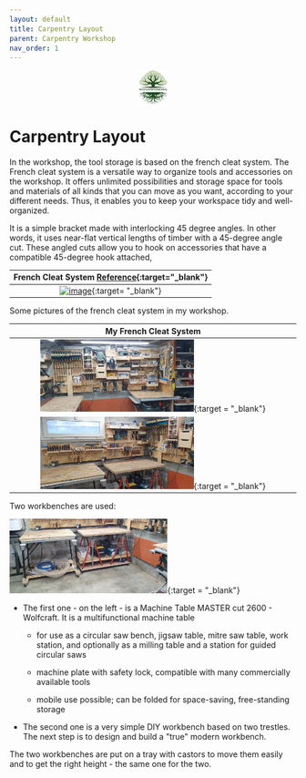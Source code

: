 ```yaml
---
layout: default
title: Carpentry Layout
parent: Carpentry Workshop
nav_order: 1
---
```

<center>
<img src="../media/Lignarius.png" width="10%" height="10%" align="middle"/>
</center>

# Carpentry Layout

In the workshop, the tool storage is based on the french cleat system.
The French cleat system is a versatile way to organize tools and accessories
on the workshop. It offers unlimited possibilities and storage space for tools 
and materials of all kinds that you can move as you want, 
according to your different needs. Thus, it enables you to keep your workspace tidy and 
well-organized. 

It is a simple bracket made with interlocking 45 degree angles.
In other words, it uses near-flat vertical lengths of timber with a 45-degree
angle cut. These angled cuts allow you to hook on accessories that have a 
compatible 45-degree hook attached, 


|                                                                                          French Cleat System  [Reference](https://www.thehandymansdaughter.com/){:target="_blank"}                                                                                           |
|:----------------------------------------------------------------------------------------------------------------------------------------------------------------------------------------------------------------------------------------------------------------------------:|
| [<img alt="image" height="18%" src="https://www.thehandymansdaughter.com/wp-content/uploads/2020/08/french-cleat-hook-together.jpg"  width="%18"/>](https://www.thehandymansdaughter.com/wp-content/uploads/2020/08/french-cleat-hook-together.jpg){:target= "_blank"}  | 

 Some pictures of the french cleat system in my workshop. 

|                                                                        My French Cleat System                                                                        |
|:--------------------------------------------------------------------------------------------------------------------------------------------------------------------:|
|  [<img alt="image" height="55%" src="/media/Organisation_Globale.jpg" width="55%"/>](https://garlatti.github.io/media/Organisation_Globale.jpg){:target = "_blank"}  | 
| [<img alt="image" height="55%" src="/media/Organisation_Globale_1.jpg" width="55%"/>](https://garlatti.github.io/media/Organisation_Globale.jpg){:target = "_blank"} | 

Two workbenches are used: 

[<img alt="image" height="55%" src="/media/Organisation_Globale_2.jpg" width="55%"/>](https://garlatti.github.io/media/Organisation_Globale_2.jpg){:target = "_blank"}

* The first one - on the left - is a Machine Table MASTER cut 2600 - Wolfcraft. It is a  multifunctional machine table
  
    * for use as a circular saw bench, jigsaw table, mitre saw table, work station, and optionally as a milling table 
    and a station for guided circular saws
  
    * machine plate with safety lock, compatible with many commercially available tools
    * mobile use possible; can be folded for space-saving, free-standing storage

* The second one is a very simple DIY workbench based on two trestles. 
The next step is to design and build a "true" modern workbench. 

The two workbenches are put on a tray with castors to move them easily 
and to get the right height - the same one for the two. 
